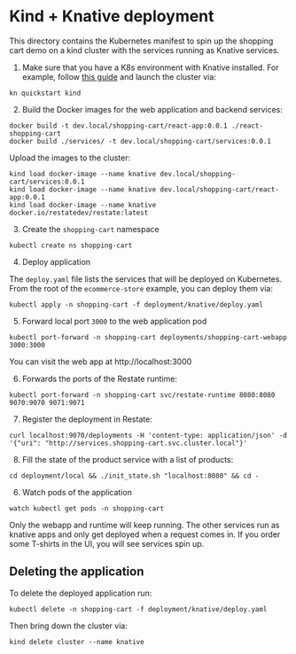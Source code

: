 # Kind + Knative deployment

This directory contains the Kubernetes manifest to spin up the shopping cart demo on a kind cluster with the services running as Knative services.

1. Make sure that you have a K8s environment with Knative installed.
   For example, follow [this guide](https://knative.dev/docs/getting-started/quickstart-install/) and launch the cluster via:

```shell
kn quickstart kind
```

2. Build the Docker images for the web application and backend services:

```shell
docker build -t dev.local/shopping-cart/react-app:0.0.1 ./react-shopping-cart
docker build ./services/ -t dev.local/shopping-cart/services:0.0.1
```

Upload the images to the cluster:

```shell
kind load docker-image --name knative dev.local/shopping-cart/services:0.0.1
kind load docker-image --name knative dev.local/shopping-cart/react-app:0.0.1
kind load docker-image --name knative docker.io/restatedev/restate:latest
```

3. Create the `shopping-cart` namespace

```shell
kubectl create ns shopping-cart
```

4. Deploy application

The `deploy.yaml` file lists the services that will be deployed on Kubernetes.
From the root of the `ecommerce-store` example, you can deploy them via:

```shell
kubectl apply -n shopping-cart -f deployment/knative/deploy.yaml
```

5. Forward local port `3000` to the web application pod

```shell
kubectl port-forward -n shopping-cart deployments/shopping-cart-webapp 3000:3000
```

You can visit the web app at http://localhost:3000

6. Forwards the ports of the Restate runtime:

```shell
kubectl port-forward -n shopping-cart svc/restate-runtime 8080:8080 9070:9070 9071:9071
```

7. Register the deployment in Restate:

```shell
curl localhost:9070/deployments -H 'content-type: application/json' -d '{"uri": "http://services.shopping-cart.svc.cluster.local"}'
```

8. Fill the state of the product service with a list of products:

```shell
cd deployment/local && ./init_state.sh "localhost:8080" && cd -
```

6. Watch pods of the application

```shell
watch kubectl get pods -n shopping-cart
```

Only the webapp and runtime will keep running. The other services run as knative apps and only get deployed when a request comes in.
If you order some T-shirts in the UI, you will see services spin up.

## Deleting the application

To delete the deployed application run:

```shell
kubectl delete -n shopping-cart -f deployment/knative/deploy.yaml
```

Then bring down the cluster via:

```shell
kind delete cluster --name knative
```
